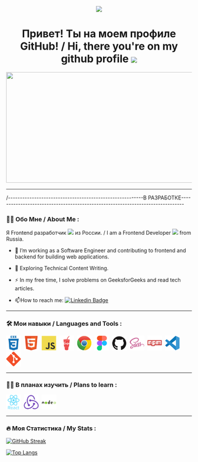<div id="header" align="center">
  <img src="https://media.giphy.com/media/jzuSsejVh8EYRfdOTz/giphy.gif" width="300" heigth="300"/>
    <h1>
      Привет! Ты на моем профиле GitHub! / Hi, there you're on my github profile
      <img src="https://media.giphy.com/media/hvRJCLFzcasrR4ia7z/giphy.gif" align="center" width="30px"/>
    </h1>
</div>
<div align="center">
  <img src="https://media.giphy.com/media/QNFhOolVeCzPQ2Mx85/giphy.gif" width="600" height="300"/>
</div>

---

/---------------------------------------------------------В РАЗРАБОТКЕ-------------------------------------------------------------------------------

### :man_technologist: Обо Мне / About Me :

Я Frontend разработчик <img src="https://media.giphy.com/media/WUlplcMpOCEmTGBtBW/giphy.gif" width="30"> из Росcии.  /  I am a Frontend Developer <img src="https://media.giphy.com/media/WUlplcMpOCEmTGBtBW/giphy.gif" width="30"> from Russia.

- :telescope: I’m working as a Software Engineer and contributing to frontend and backend for building web applications.

- :seedling: Exploring Technical Content Writing.

- :zap: In my free time, I solve problems on GeeksforGeeks and read tech articles.

- :mailbox:How to reach me: [![Linkedin Badge](https://img.shields.io/badge/-kakbar-blue?style=flat&logo=Linkedin&logoColor=white)](your-linkedin-url)

---

### :hammer_and_wrench: Мои навыки / Languages and Tools :

<div>
  <img src="https://github.com/devicons/devicon/blob/master/icons/css3/css3-plain-wordmark.svg"  title="CSS3" alt="CSS" width="40" height="40"/>&nbsp;
  <img src="https://github.com/devicons/devicon/blob/master/icons/html5/html5-original.svg" title="HTML5" alt="HTML" width="40" height="40"/>&nbsp;
  <img src="https://github.com/devicons/devicon/blob/master/icons/javascript/javascript-original.svg" title="JavaScript" alt="JavaScript" width="40" height="40"/>&nbsp;
  <img src="https://github.com/devicons/devicon/blob/master/icons/gulp/gulp-plain.svg" title="Gulp" alt="Gulp" width="40" height="40"/>&nbsp;
  <img src="https://github.com/devicons/devicon/blob/master/icons/chrome/chrome-original.svg" title="Chrome"  alt="Chrome" width="40" height="40"/>&nbsp;
  <img src="https://github.com/devicons/devicon/blob/master/icons/figma/figma-original.svg" title="figma"  alt="figma" width="40" height="40"/>&nbsp;
  <img src="https://github.com/devicons/devicon/blob/master/icons/github/github-original.svg" title="github" alt="github" width="40" height="40"/>&nbsp;
  <img src="https://github.com/devicons/devicon/blob/master/icons/sass/sass-original.svg" title="sass" alt="sass" width="40" height="40"/>&nbsp;
  <img src="https://github.com/devicons/devicon/blob/master/icons/npm/npm-original-wordmark.svg" title="npm" alt="npm" width="40" height="40"/>&nbsp;
  <img src="https://github.com/devicons/devicon/blob/master/icons/vscode/vscode-original.svg" title="vscode" alt="vscode" width="40" height="40"/>&nbsp;
  <img src="https://github.com/devicons/devicon/blob/master/icons/git/git-original.svg" title="Git" **alt="Git" width="40" height="40"/>&nbsp;
</div>

---

### :man_technologist: В планах изучить / Plans to learn :

<div>
  <img src="https://github.com/devicons/devicon/blob/master/icons/react/react-original-wordmark.svg" title="React" alt="React" width="40" height="40"/>&nbsp;
  <img src="https://github.com/devicons/devicon/blob/master/icons/redux/redux-original.svg" title="Redux" alt="Redux " width="40" height="40"/>&nbsp;
  <img src="https://github.com/devicons/devicon/blob/master/icons/nodejs/nodejs-original-wordmark.svg" title="NodeJS" alt="NodeJS" width="40" height="40"/>&nbsp;
</div>

---

### :fire: Моя Статистика / My Stats :

[![GitHub Streak](http://github-readme-streak-stats.herokuapp.com?user=Aleksey999-source&theme=dark&background=000000)](https://git.io/streak-stats)

[![Top Langs](https://github-readme-stats.vercel.app/api/top-langs/?username=Aleksey999-source&layout=compact&theme=vision-friendly-dark)](https://github.com/anuraghazra/github-readme-stats)
